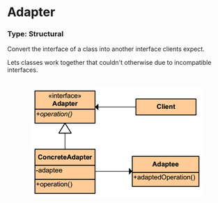 # Adapter
### Type: Structural

<p>Convert the interface of a class into another interface clients expect.</p>
<p>Lets classes work together that couldn't otherwise due to incompatible interfaces.</p>

<br/>

<div align="center">
  <a><img src="https://github.com/Akorra/HeadFirstDesignPatternsCpp/blob/master/Adapter/dia.png"></a><br><br>
</div>
